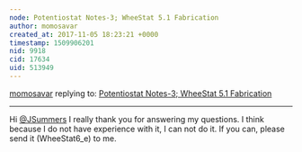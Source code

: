 ```yaml
---
node: Potentiostat Notes-3; WheeStat 5.1 Fabrication
author: momosavar
created_at: 2017-11-05 18:23:21 +0000
timestamp: 1509906201
nid: 9918
cid: 17634
uid: 513949
---
```




[momosavar](../profile/momosavar) replying to: [Potentiostat Notes-3; WheeStat 5.1 Fabrication](../notes/JSummers/12-30-2013/potentiostat-notes-3-wheestat-5-1-fabrication)

----
Hi [@JSummers](/profile/JSummers)
I really thank you for answering my questions.
I think because I do not have experience with it, I can not do it.
If you can, please send it (WheeStat6_e) to me.
